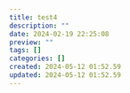 ```yaml
---
title: test4
description: ""
date: 2024-02-19 22:25:08
preview: ""
tags: []
categories: []
created: 2024-05-12 01:52.59
updated: 2024-05-12 01:52.59
---
```

